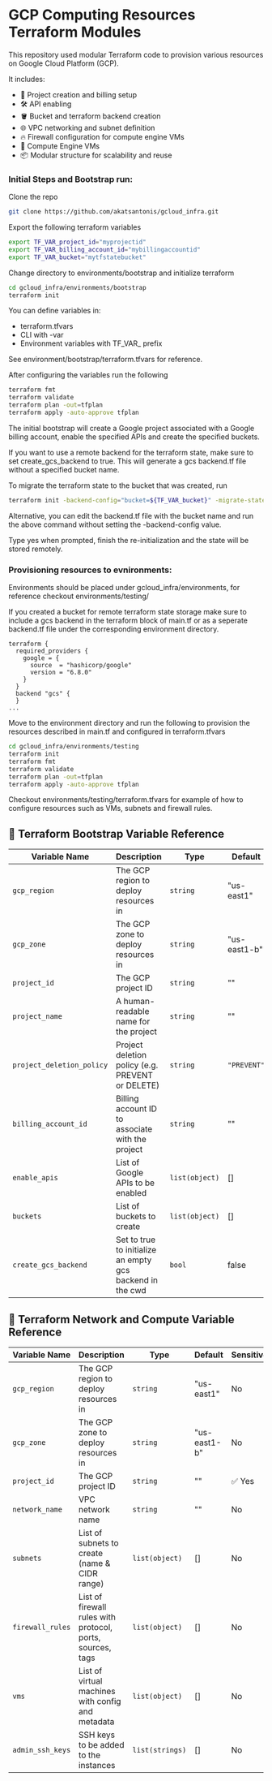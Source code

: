 # GCP Computing Resources Terraform Modules

This repository used modular Terraform code to provision various resources on Google Cloud Platform (GCP). 

It includes:

- 🔐 Project creation and billing setup
- 🛠️ API enabling
- 🪣 Bucket and terraform backend creation
- 🌐 VPC networking and subnet definition
- 🔥 Firewall configuration for compute engine VMs
- 🧱 Compute Engine VMs
- 📦 Modular structure for scalability and reuse

### Initial Steps and Bootstrap run:

Clone the repo
```bash
git clone https://github.com/akatsantonis/gcloud_infra.git
```

Export the following terraform variables
```bash
export TF_VAR_project_id="myprojectid"
export TF_VAR_billing_account_id="mybillingaccountid"
export TF_VAR_bucket="mytfstatebucket"
```

Change directory to environments/bootstrap and initialize terraform
```bash
cd gcloud_infra/environments/bootstrap
terraform init
```

You can define variables in:

- terraform.tfvars
- CLI with -var
- Environment variables with TF_VAR_ prefix

See environment/bootstrap/terraform.tfvars for reference.

After configuring the variables run the following
```bash
terraform fmt
terraform validate
terraform plan -out=tfplan
terraform apply -auto-approve tfplan

```

The initial bootstrap will create a Google project associated with a Google
billing account, enable the specified APIs and create the specified buckets.

If you want to use a remote backend for the terraform state, make sure to
set create_gcs_backend to true. This will generate a gcs backend.tf file
without a specified bucket name.

To migrate the terraform state to the bucket that was created, run
```bash
terraform init -backend-config="bucket=${TF_VAR_bucket}" -migrate-state

```

Alternative, you can edit the backend.tf file with the bucket name
and run the above command without setting the -backend-config value.

Type yes when prompted, finish the re-initialization and the state
will be stored remotely.

### Provisioning resources to evnironments:

Environments should be placed under gcloud_infra/environments, for
reference checkout environments/testing/

If you created a bucket for remote terraform state storage make sure
to include a gcs backend in the terraform block of main.tf or as a 
seperate backend.tf file under the corresponding environment directory.

```hcl
terraform {
  required_providers {
    google = {
      source  = "hashicorp/google"
      version = "6.8.0"
    }
  }
  backend "gcs" {
  }
...
```

Move to the environment directory and run the following to provision
the resources described in main.tf and configured in terraform.tfvars
```bash
cd gcloud_infra/environments/testing
terraform init
terraform fmt
terraform validate
terraform plan -out=tfplan
terraform apply -auto-approve tfplan
```
Checkout environments/testing/terraform.tfvars for example of how to
configure resources such as VMs, subnets and firewall rules.

## 🔧 Terraform Bootstrap Variable Reference

| Variable Name                 | Description                                                   | Type        | Default       | Sensitive |
|------------------------------|---------------------------------------------------------------|-------------|---------------|-----------|
| `gcp_region`                 | The GCP region to deploy resources in                        | `string`    | "us-east1"     | No        |
| `gcp_zone`                   | The GCP zone to deploy resources in                          | `string`    | "us-east1-b"  | No        |
| `project_id`                 | The GCP project ID                                           | `string`    | ""            | ✅ Yes    |
| `project_name`               | A human-readable name for the project                        | `string`    | ""             | No        |
| `project_deletion_policy`    | Project deletion policy (e.g. PREVENT or DELETE)             | `string`    | `"PREVENT"`   | No        |
| `billing_account_id`         | Billing account ID to associate with the project             | `string`    | ""             | ✅ Yes    |
| `enable_apis`                | List of Google APIs to be enabled                            | `list(object)` | []          | No        |
| `buckets`                    | List of buckets to create                                    | `list(object)` | []         | No        |
| `create_gcs_backend`         | Set to true to initialize an empty gcs backend in the cwd    | `bool`     | false         | No         |

## 🔧 Terraform Network and Compute Variable Reference

| Variable Name                 | Description                                                   | Type        | Default       | Sensitive |
|------------------------------|---------------------------------------------------------------|-------------|---------------|-----------|
| `gcp_region`                 | The GCP region to deploy resources in                        | `string`    | "us-east1"     | No        |
| `gcp_zone`                   | The GCP zone to deploy resources in                          | `string`    | "us-east1-b"   | No        |
| `project_id`                 | The GCP project ID                                            | `string`    | ""            | ✅ Yes    |
| `network_name`              | VPC network name                                              | `string`    | ""           | No        |
| `subnets`                   | List of subnets to create (name & CIDR range)                | `list(object)` | []          | No        |
| `firewall_rules`            | List of firewall rules with protocol, ports, sources, tags   | `list(object)` | []         | No        |
| `vms`                       | List of virtual machines with config and metadata             | `list(object)` | []          | No        |
| `admin_ssh_keys`            | SSH keys to be added to the instances                        | `list(strings)`  | []             | No        |
